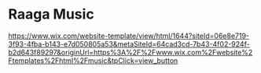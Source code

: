 # Raaga Music

https://www.wix.com/website-template/view/html/1644?siteId=06e8e719-3f93-4fba-b143-e7d050805a53&metaSiteId=64cad3cd-7b43-4f02-924f-b2d643f89297&originUrl=https%3A%2F%2Fwww.wix.com%2Fwebsite%2Ftemplates%2Fhtml%2Fmusic&tpClick=view_button